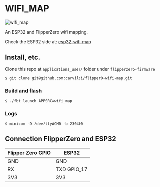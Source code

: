 # WIFI_MAP

![wifi_map](https://github.com/carvilsi/flipper0-wifi-map/blob/ap_drawing_bis/wifi_map.png?raw=true)

An ESP32 and FlipperZero wifi mapping.

Check the ESP32 side at: [esp32-wifi-map](https://github.com/carvilsi/esp32-wifi-map)

## Install, etc.

Clone this repo at `applications_user/` folder under `flipperzero-firmware`

`$ git clone git@github.com:carvilsi/flipper0-wifi-map.git`

### Build and flash

`$ ./fbt launch APPSRC=wifi_map`

### Logs

`$ minicom -D /dev/ttyACM0 -b 230400`

## Connection FlipperZero and ESP32

| Flipper Zero GPIO |    ESP32    |
|-------------------|-------------|
|      GND          |     GND     |
|      RX           | TXD GPIO_17 |
|      3V3          |     3V3     |


